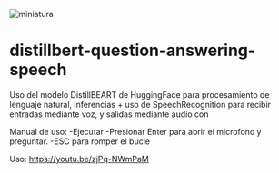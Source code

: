 
  
![miniatura](https://github.com/juanpablo369/distillbert-question-answering-speech/assets/52577050/529f2d2b-4515-437e-9dd3-8e6dc2b549c9)

# distillbert-question-answering-speech
Uso del modelo DistillBEART de HuggingFace para procesamiento de lenguaje natural, inferencias + uso de SpeechRecognition para recibir entradas mediante voz, y salidas mediante audio con 

Manual de uso:
  -Ejecutar
  -Presionar Enter para abrir el microfono y preguntar.
  -ESC para romper el bucle
  
Uso:
https://youtu.be/zjPq-NWmPaM
